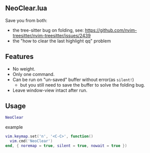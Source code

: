 NeoClear.lua
-----

Save you from both:
- the tree-sitter bug on folding, see: https://github.com/nvim-treesitter/nvim-treesitter/issues/2439
- the "how to clear the last highlight qq" problem

## Features

- No weight.
- Only one command.
- Can be run on "un-saved" buffer without error(as `silent!`)
  - but you still need to save the buffer to solve the folding bug.
- Leave window-view intact after run.

## Usage


```lua
NeoClear
```

example

```lua
vim.keymap.set('n', '<C-C>', function()
  vim.cmd('NeoClear')
end, { noremap = true, silent = true, nowait = true })
```
